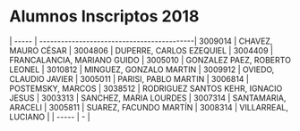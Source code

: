 # Alumnos Inscriptos 2018

| ----- | -------------------------------------------| 
3009014	| CHAVEZ, MAURO CÉSAR |
3004806	| DUPERRE, CARLOS EZEQUIEL |
3004409	| FRANCALANCIA, MARIANO GUIDO |
3005010	| GONZALEZ PAEZ, ROBERTO LEONEL |
3010812	| MINGUEZ, GONZALO MARTIN |
3009912	| OVIEDO, CLAUDIO JAVIER |
3005011	| PARISI, PABLO MARTIN |
3006814	| POSTEMSKY, MARCOS |
3038512	| RODRIGUEZ SANTOS KEHR, IGNACIO JESUS |
3003313	| SANCHEZ, MARIA LOURDES |
3007314	| SANTAMARIA, ARACELI |
3005811	| SUAREZ, FACUNDO MARTÍN |
3008314	| VILLARREAL, LUCIANO |
| ----- | - |